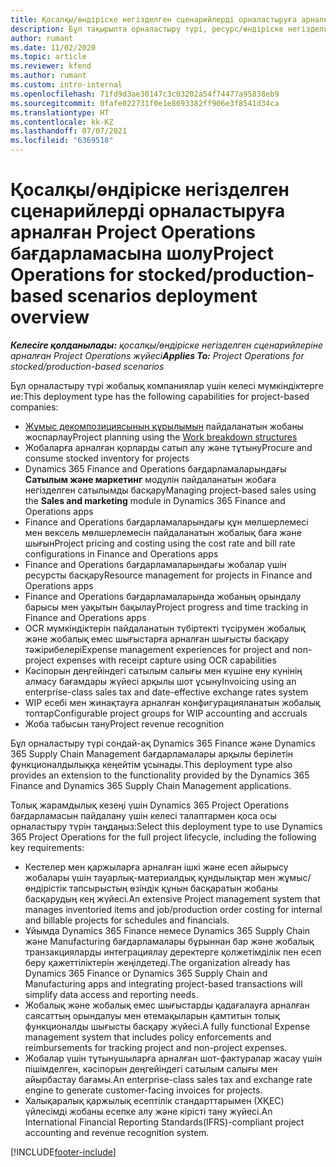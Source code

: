 ```yaml
---
title: Қосалқы/өндіріске негізделген сценарийлерді орналастыруға арналған Project Operations бағдарламасына шолу
description: Бұл тақырыпта орналастыру түрі, ресурс/өндіріске негізделген сценарийлерге арналған Project Operations жүйесі туралы ақпарат беріледі.
author: rumant
ms.date: 11/02/2020
ms.topic: article
ms.reviewer: kfend
ms.author: rumant
ms.custom: intro-internal
ms.openlocfilehash: 71fd9d3ae30147c3c03202a54f74477a95838eb9
ms.sourcegitcommit: 0fafe022731f0e1e8693382ff906e3f8541d34ca
ms.translationtype: HT
ms.contentlocale: kk-KZ
ms.lasthandoff: 07/07/2021
ms.locfileid: "6369518"
---
```

# <a name="project-operations-for-stockedproduction-based-scenarios-deployment-overview"></a><span data-ttu-id="cea24-103">Қосалқы/өндіріске негізделген сценарийлерді орналастыруға арналған Project Operations бағдарламасына шолу</span><span class="sxs-lookup"><span data-stu-id="cea24-103">Project Operations for stocked/production-based scenarios deployment overview</span></span>

<span data-ttu-id="cea24-104">_**Келесіге қолданылады:** қосалқы/өндіріске негізделген сценарийлеріне арналған Project Operations жүйесі_</span><span class="sxs-lookup"><span data-stu-id="cea24-104">_**Applies To:** Project Operations for stocked/production-based scenarios_</span></span>


<span data-ttu-id="cea24-105">Бұл орналастыру түрі жобалық компаниялар үшін келесі мүмкіндіктерге ие:</span><span class="sxs-lookup"><span data-stu-id="cea24-105">This deployment type has the following capabilities for project-based companies:</span></span>

- <span data-ttu-id="cea24-106">[Жұмыс декомпозициясының құрылымын](work-breakdown-structures.md) пайдаланатын жобаны жоспарлау</span><span class="sxs-lookup"><span data-stu-id="cea24-106">Project planning using the [Work breakdown structures](work-breakdown-structures.md)</span></span>
- <span data-ttu-id="cea24-107">Жобаларға арналған қорларды сатып алу және тұтыну</span><span class="sxs-lookup"><span data-stu-id="cea24-107">Procure and consume stocked inventory for projects</span></span>
- <span data-ttu-id="cea24-108">Dynamics 365 Finance and Operations бағдарламаларындағы **Сатылым және маркетинг** модулін пайдаланатын жобаға негізделген сатылымды басқару</span><span class="sxs-lookup"><span data-stu-id="cea24-108">Managing project-based sales using the **Sales and marketing** module in Dynamics 365 Finance and Operations apps</span></span>
- <span data-ttu-id="cea24-109">Finance and Operations бағдарламаларындағы құн мөлшерлемесі мен вексель мөлшерлемесін пайдаланатын жобалық баға және шығын</span><span class="sxs-lookup"><span data-stu-id="cea24-109">Project pricing and costing using the cost rate and bill rate configurations in Finance and Operations apps</span></span>
- <span data-ttu-id="cea24-110">Finance and Operations бағдарламаларындағы жобалар үшін ресурсты басқару</span><span class="sxs-lookup"><span data-stu-id="cea24-110">Resource management for projects in Finance and Operations apps</span></span>
- <span data-ttu-id="cea24-111">Finance and Operations бағдарламаларында жобаның орындалу барысы мен уақытын бақылау</span><span class="sxs-lookup"><span data-stu-id="cea24-111">Project progress and time tracking in Finance and Operations apps</span></span>
- <span data-ttu-id="cea24-112">OCR мүмкіндіктерін пайдаланатын түбіртекті түсірумен жобалық және жобалық емес шығыстарға арналған шығысты басқару тәжірибелері</span><span class="sxs-lookup"><span data-stu-id="cea24-112">Expense management experiences for project and non-project expenses with receipt capture using OCR capabilities</span></span>
- <span data-ttu-id="cea24-113">Кәсіпорын деңгейіндегі сатылым салығы мен күшіне ену күнінің алмасу бағамдары жүйесі арқылы шот ұсыну</span><span class="sxs-lookup"><span data-stu-id="cea24-113">Invoicing using an enterprise-class sales tax and date-effective exchange rates system</span></span>
- <span data-ttu-id="cea24-114">WIP есебі мен жинақтауға арналған конфигурацияланатын жобалық топтар</span><span class="sxs-lookup"><span data-stu-id="cea24-114">Configurable project groups for WIP accounting and accruals</span></span>
- <span data-ttu-id="cea24-115">Жоба табысын тану</span><span class="sxs-lookup"><span data-stu-id="cea24-115">Project revenue recognition</span></span>

<span data-ttu-id="cea24-116">Бұл орналастыру түрі сондай-ақ Dynamics 365 Finance және Dynamics 365 Supply Chain Management бағдарламалары арқылы берілетін функционалдылыққа кеңейтім ұсынады.</span><span class="sxs-lookup"><span data-stu-id="cea24-116">This deployment type also provides an extension to the functionality provided by the Dynamics 365 Finance and Dynamics 365 Supply Chain Management applications.</span></span>

<span data-ttu-id="cea24-117">Толық жарамдылық кезеңі үшін Dynamics 365 Project Operations бағдарламасын пайдалану үшін келесі талаптармен қоса осы орналастыру түрін таңдаңыз:</span><span class="sxs-lookup"><span data-stu-id="cea24-117">Select this deployment type to use Dynamics 365 Project Operations for the full project lifecycle, including the following key requirements:</span></span>

- <span data-ttu-id="cea24-118">Кестелер мен қаржыларға арналған ішкі және есеп айырысу жобалары үшін тауарлық-материалдық құндылықтар мен жұмыс/өндірістік тапсырыстың өзіндік құнын басқаратын жобаны басқарудың кең жүйесі.</span><span class="sxs-lookup"><span data-stu-id="cea24-118">An extensive Project management system that manages inventoried items and job/production order costing for internal and billable projects for schedules and financials.</span></span>
- <span data-ttu-id="cea24-119">Ұйымда Dynamics 365 Finance немесе Dynamics 365 Supply Chain және Manufacturing бағдарламалары бұрыннан бар және жобалық транзакцияларды интеграциялау деректерге қолжетімділік пен есеп беру қажеттіліктерін жеңілдетеді.</span><span class="sxs-lookup"><span data-stu-id="cea24-119">The organization already has Dynamics 365 Finance or Dynamics 365 Supply Chain and Manufacturing apps and integrating project-based transactions will simplify data access and reporting needs.</span></span>
- <span data-ttu-id="cea24-120">Жобалық және жобалық емес шығыстарды қадағалауға арналған саясаттың орындалуы мен өтемақыларын қамтитын толық функционалды шығысты басқару жүйесі.</span><span class="sxs-lookup"><span data-stu-id="cea24-120">A fully functional Expense management system that includes policy enforcements and reimbursements for tracking project and non-project expenses.</span></span>
- <span data-ttu-id="cea24-121">Жобалар үшін тұтынушыларға арналған шот-фактуралар жасау үшін пішімделген, кәсіпорын деңгейіндегі сатылым салығы мен айырбастау бағамы.</span><span class="sxs-lookup"><span data-stu-id="cea24-121">An enterprise-class sales tax and exchange rate engine to generate customer-facing invoices for projects.</span></span>
- <span data-ttu-id="cea24-122">Халықаралық қаржылық есептілік стандарттарымен (ХҚЕС) үйлесімді жобаны есепке алу және кірісті тану жүйесі.</span><span class="sxs-lookup"><span data-stu-id="cea24-122">An International Financial Reporting Standards(IFRS)-compliant project accounting and revenue recognition system.</span></span>



[!INCLUDE[footer-include](../includes/footer-banner.md)]